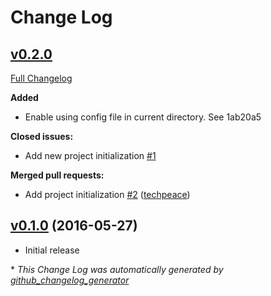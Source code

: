 # Change Log

## [v0.2.0](https://github.com/expando-lang/expando/tree/v0.2.0)

[Full Changelog](https://github.com/expando-lang/expando/compare/v0.1.0...v0.2.0)

**Added**

- Enable using config file in current directory. See 1ab20a5

**Closed issues:**

- Add new project initialization [\#1](https://github.com/expando-lang/expando/issues/1)

**Merged pull requests:**

- Add project initialization [\#2](https://github.com/expando-lang/expando/pull/2) ([techpeace](https://github.com/techpeace))

## [v0.1.0](https://github.com/expando-lang/expando/tree/v0.1.0) (2016-05-27)

- Initial release



\* *This Change Log was automatically generated by [github_changelog_generator](https://github.com/skywinder/Github-Changelog-Generator)*